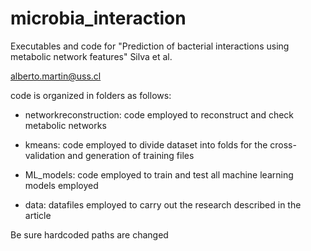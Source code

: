 # microbia_interaction

Executables and code for "Prediction of bacterial interactions using metabolic network features" Silva et al.

alberto.martin@uss.cl

code is organized in folders as follows:

- networkreconstruction: code employed to reconstruct and check metabolic networks

- kmeans: code employed to divide dataset into folds for the cross-validation and generation of training files

- ML_models: code employed to train and test all machine learning models employed

- data: datafiles employed to carry out the research described in the article

Be sure hardcoded paths are changed
